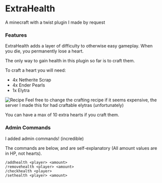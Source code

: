 # ExtraHealth
A minecraft with a twist plugin I made by request

### Features
ExtraHealth adds a layer of difficulty to otherwise easy gameplay. When you die, you permanently lose a heart.

The only way to gain health in this plugin so far is to craft them. 

To craft a heart you will need:
- 4x Netherite Scrap
- 4x Ender Pearls
- 1x Elytra

![Recipe](https://i.ibb.co/x5MRgps/Screenshot-2022-05-05-215611.png)
Feel free to change the crafting recipe if it seems expensive, the server I made this for had craftable elytras (unfortunately)

You can have a max of 10 extra hearts if you craft them.

### Admin Commands
I added admin commands! (incredible)

The commands are below, and are self-explanatory (All amount values are in HP, not hearts).
```
/addhealth <player> <amount>
/removehealth <player> <amount>
/checkhealth <player>
/sethealth <player> <amount>
```
